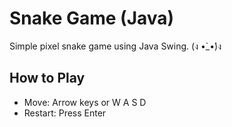 # Snake Game (Java)

Simple pixel snake game using Java Swing. (ง •̀_•́)ง

## How to Play

- Move: Arrow keys or W A S D  
- Restart: Press Enter